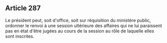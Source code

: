 Article 287
----
Le président peut, soit d'office, soit sur réquisition du ministère public,
ordonner le renvoi à une session ultérieure des affaires qui ne lui paraissent
pas en état d'être jugées au cours de la session au rôle de laquelle elles sont
inscrites.

